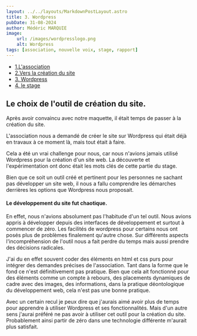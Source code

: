 ```yaml
---
layout: ../../layouts/MarkdownPostLayout.astro
title: 3. Wordpress
pubDate: 31-08-2024
author: Médéric MARQUIE
image: 
    url: /images/wordpresslogo.png
    alt: Wordpress
tags: [association, nouvelle voix, stage, rapport]
---
```


- [1.L'association](/posts/1.asso_Nouvelle-Voix)
- [2.Vers la création du site](/posts/2.creation_maquette)
- [3. Wordpress ](/posts/3.wordpress)
- [4. le stage](/posts/4.le_stage)

## Le choix de l'outil de création du site.

Après avoir convaincu avec notre maquette, il était temps de passer à la création du site.

L'association nous a demandé de créer le site sur Wordpress qui était déjà en travaux à ce moment là, mais tout était à faire.

Cela a été un vrai challenge pour nous, car nous n'avions jamais utilisé Wordpress pour la création d'un site web. La découverte et l'expérimentation ont donc était les mots clés de cette partie du stage.

Bien que ce soit un outil créé et pertinent pour les personnes ne sachant pas développer un site web, il nous a fallu comprendre les démarches derrières les options que Wordpress nous proposait.

#### Le développement du site fut chaotique. 

En effet, nous n'avions absolument pas l'habitude d'un tel outil. Nous avions appris à développer depuis des interfaces de développement et surtout à commencer de zéro.
Les facilités de wordpress pour certains nous ont posés plus de problèmes finalement qu'autre chose. Sur différents aspects l'incompréhension de l'outil nous a fait perdre du temps mais aussi prendre des décisions radicales. 

J'ai du en effet souvent coder des éléments en html et css purs pour intégrer des demandes précises de l'association. Tant dans la forme que le fond ce n'est définitivement pas pratique. 
Bien que cela ait fonctionné pour des éléments comme un compte à rebours, des placements dynamiques de cadre avec des images, des informations, dans la pratique déontologique du développement web, cela n'est pas une bonne pratique.

Avec un certain recul je peux dire que j'aurais aimé avoir plus de temps pour apprendre à utiliser Wordpress et ses fonctionnalités. Mais d'un autre sens j'aurai préféré ne pas avoir à utiliser cet outil pour la création du site. Probablement ainsi partir de zéro dans une technologie différente m'aurait plus satisfait.
